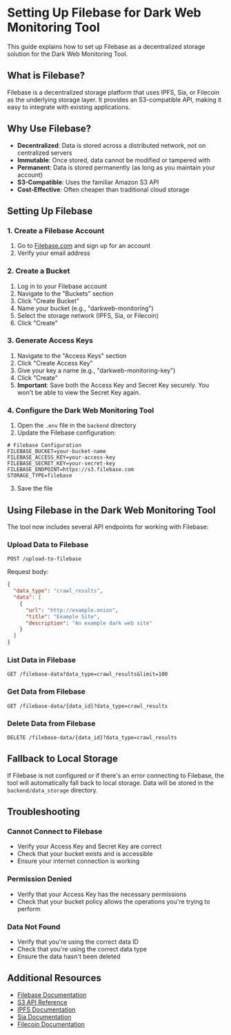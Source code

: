 # Setting Up Filebase for Dark Web Monitoring Tool

This guide explains how to set up Filebase as a decentralized storage solution for the Dark Web Monitoring Tool.

## What is Filebase?

Filebase is a decentralized storage platform that uses IPFS, Sia, or Filecoin as the underlying storage layer. It provides an S3-compatible API, making it easy to integrate with existing applications.

## Why Use Filebase?

- **Decentralized**: Data is stored across a distributed network, not on centralized servers
- **Immutable**: Once stored, data cannot be modified or tampered with
- **Permanent**: Data is stored permanently (as long as you maintain your account)
- **S3-Compatible**: Uses the familiar Amazon S3 API
- **Cost-Effective**: Often cheaper than traditional cloud storage

## Setting Up Filebase

### 1. Create a Filebase Account

1. Go to [Filebase.com](https://filebase.com/) and sign up for an account
2. Verify your email address

### 2. Create a Bucket

1. Log in to your Filebase account
2. Navigate to the "Buckets" section
3. Click "Create Bucket"
4. Name your bucket (e.g., "darkweb-monitoring")
5. Select the storage network (IPFS, Sia, or Filecoin)
6. Click "Create"

### 3. Generate Access Keys

1. Navigate to the "Access Keys" section
2. Click "Create Access Key"
3. Give your key a name (e.g., "darkweb-monitoring-key")
4. Click "Create"
5. **Important**: Save both the Access Key and Secret Key securely. You won't be able to view the Secret Key again.

### 4. Configure the Dark Web Monitoring Tool

1. Open the `.env` file in the `backend` directory
2. Update the Filebase configuration:

```
# Filebase Configuration
FILEBASE_BUCKET=your-bucket-name
FILEBASE_ACCESS_KEY=your-access-key
FILEBASE_SECRET_KEY=your-secret-key
FILEBASE_ENDPOINT=https://s3.filebase.com
STORAGE_TYPE=filebase
```

3. Save the file

## Using Filebase in the Dark Web Monitoring Tool

The tool now includes several API endpoints for working with Filebase:

### Upload Data to Filebase

```
POST /upload-to-filebase
```

Request body:
```json
{
  "data_type": "crawl_results",
  "data": [
    {
      "url": "http://example.onion",
      "title": "Example Site",
      "description": "An example dark web site"
    }
  ]
}
```

### List Data in Filebase

```
GET /filebase-data?data_type=crawl_results&limit=100
```

### Get Data from Filebase

```
GET /filebase-data/{data_id}?data_type=crawl_results
```

### Delete Data from Filebase

```
DELETE /filebase-data/{data_id}?data_type=crawl_results
```

## Fallback to Local Storage

If Filebase is not configured or if there's an error connecting to Filebase, the tool will automatically fall back to local storage. Data will be stored in the `backend/data_storage` directory.

## Troubleshooting

### Cannot Connect to Filebase

- Verify your Access Key and Secret Key are correct
- Check that your bucket exists and is accessible
- Ensure your internet connection is working

### Permission Denied

- Verify that your Access Key has the necessary permissions
- Check that your bucket policy allows the operations you're trying to perform

### Data Not Found

- Verify that you're using the correct data ID
- Check that you're using the correct data type
- Ensure the data hasn't been deleted

## Additional Resources

- [Filebase Documentation](https://docs.filebase.com/)
- [S3 API Reference](https://docs.filebase.com/api-documentation/s3-compatible-api)
- [IPFS Documentation](https://docs.ipfs.io/)
- [Sia Documentation](https://sia.tech/docs/)
- [Filecoin Documentation](https://docs.filecoin.io/)